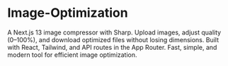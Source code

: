 # Image-Optimization
A Next.js 13 image compressor with Sharp. Upload images, adjust quality (0–100%), and download optimized files without losing dimensions. Built with React, Tailwind, and API routes in the App Router. Fast, simple, and modern tool for efficient image optimization.

